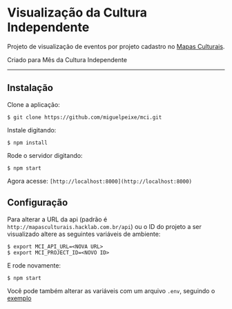 # Visualização da Cultura Independente

Projeto de visualização de eventos por projeto cadastro no [Mapas Culturais](https://github.com/hacklabr/mapasculturais).

Criado para Mês da Cultura Independente

---

## Instalação

Clone a aplicação:

```
$ git clone https://github.com/miguelpeixe/mci.git
```

Instale digitando:

```
$ npm install
```

Rode o servidor digitando:

```
$ npm start
```

Agora acesse: `[http://localhost:8000](http://localhost:8000)`

## Configuração

Para alterar a URL da api (padrão é `http://mapasculturais.hacklab.com.br/api`) ou o ID do projeto a ser visualizado altere as seguintes variáveis de ambiente:

```
$ export MCI_API_URL=<NOVA URL>
$ export MCI_PROJECT_ID=<NOVO ID>
```

E rode novamente:

```
$ npm start
```

Você pode também alterar as variáveis com um arquivo `.env`, seguindo o [exemplo](https://github.com/miguelpeixe/mci/blob/master/.env.example)